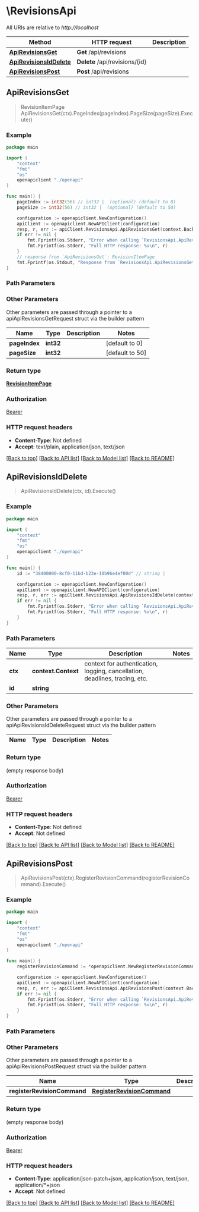 # \RevisionsApi

All URIs are relative to *http://localhost*

Method | HTTP request | Description
------------- | ------------- | -------------
[**ApiRevisionsGet**](RevisionsApi.md#ApiRevisionsGet) | **Get** /api/revisions | 
[**ApiRevisionsIdDelete**](RevisionsApi.md#ApiRevisionsIdDelete) | **Delete** /api/revisions/{id} | 
[**ApiRevisionsPost**](RevisionsApi.md#ApiRevisionsPost) | **Post** /api/revisions | 



## ApiRevisionsGet

> RevisionItemPage ApiRevisionsGet(ctx).PageIndex(pageIndex).PageSize(pageSize).Execute()



### Example

```go
package main

import (
    "context"
    "fmt"
    "os"
    openapiclient "./openapi"
)

func main() {
    pageIndex := int32(56) // int32 |  (optional) (default to 0)
    pageSize := int32(56) // int32 |  (optional) (default to 50)

    configuration := openapiclient.NewConfiguration()
    apiClient := openapiclient.NewAPIClient(configuration)
    resp, r, err := apiClient.RevisionsApi.ApiRevisionsGet(context.Background()).PageIndex(pageIndex).PageSize(pageSize).Execute()
    if err != nil {
        fmt.Fprintf(os.Stderr, "Error when calling `RevisionsApi.ApiRevisionsGet``: %v\n", err)
        fmt.Fprintf(os.Stderr, "Full HTTP response: %v\n", r)
    }
    // response from `ApiRevisionsGet`: RevisionItemPage
    fmt.Fprintf(os.Stdout, "Response from `RevisionsApi.ApiRevisionsGet`: %v\n", resp)
}
```

### Path Parameters



### Other Parameters

Other parameters are passed through a pointer to a apiApiRevisionsGetRequest struct via the builder pattern


Name | Type | Description  | Notes
------------- | ------------- | ------------- | -------------
 **pageIndex** | **int32** |  | [default to 0]
 **pageSize** | **int32** |  | [default to 50]

### Return type

[**RevisionItemPage**](RevisionItemPage.md)

### Authorization

[Bearer](../README.md#Bearer)

### HTTP request headers

- **Content-Type**: Not defined
- **Accept**: text/plain, application/json, text/json

[[Back to top]](#) [[Back to API list]](../README.md#documentation-for-api-endpoints)
[[Back to Model list]](../README.md#documentation-for-models)
[[Back to README]](../README.md)


## ApiRevisionsIdDelete

> ApiRevisionsIdDelete(ctx, id).Execute()



### Example

```go
package main

import (
    "context"
    "fmt"
    "os"
    openapiclient "./openapi"
)

func main() {
    id := "38400000-8cf0-11bd-b23e-10b96e4ef00d" // string | 

    configuration := openapiclient.NewConfiguration()
    apiClient := openapiclient.NewAPIClient(configuration)
    resp, r, err := apiClient.RevisionsApi.ApiRevisionsIdDelete(context.Background(), id).Execute()
    if err != nil {
        fmt.Fprintf(os.Stderr, "Error when calling `RevisionsApi.ApiRevisionsIdDelete``: %v\n", err)
        fmt.Fprintf(os.Stderr, "Full HTTP response: %v\n", r)
    }
}
```

### Path Parameters


Name | Type | Description  | Notes
------------- | ------------- | ------------- | -------------
**ctx** | **context.Context** | context for authentication, logging, cancellation, deadlines, tracing, etc.
**id** | **string** |  | 

### Other Parameters

Other parameters are passed through a pointer to a apiApiRevisionsIdDeleteRequest struct via the builder pattern


Name | Type | Description  | Notes
------------- | ------------- | ------------- | -------------


### Return type

 (empty response body)

### Authorization

[Bearer](../README.md#Bearer)

### HTTP request headers

- **Content-Type**: Not defined
- **Accept**: Not defined

[[Back to top]](#) [[Back to API list]](../README.md#documentation-for-api-endpoints)
[[Back to Model list]](../README.md#documentation-for-models)
[[Back to README]](../README.md)


## ApiRevisionsPost

> ApiRevisionsPost(ctx).RegisterRevisionCommand(registerRevisionCommand).Execute()



### Example

```go
package main

import (
    "context"
    "fmt"
    "os"
    openapiclient "./openapi"
)

func main() {
    registerRevisionCommand := *openapiclient.NewRegisterRevisionCommand("AppStorageId_example", "RevisionNumber_example") // RegisterRevisionCommand |  (optional)

    configuration := openapiclient.NewConfiguration()
    apiClient := openapiclient.NewAPIClient(configuration)
    resp, r, err := apiClient.RevisionsApi.ApiRevisionsPost(context.Background()).RegisterRevisionCommand(registerRevisionCommand).Execute()
    if err != nil {
        fmt.Fprintf(os.Stderr, "Error when calling `RevisionsApi.ApiRevisionsPost``: %v\n", err)
        fmt.Fprintf(os.Stderr, "Full HTTP response: %v\n", r)
    }
}
```

### Path Parameters



### Other Parameters

Other parameters are passed through a pointer to a apiApiRevisionsPostRequest struct via the builder pattern


Name | Type | Description  | Notes
------------- | ------------- | ------------- | -------------
 **registerRevisionCommand** | [**RegisterRevisionCommand**](RegisterRevisionCommand.md) |  | 

### Return type

 (empty response body)

### Authorization

[Bearer](../README.md#Bearer)

### HTTP request headers

- **Content-Type**: application/json-patch+json, application/json, text/json, application/*+json
- **Accept**: Not defined

[[Back to top]](#) [[Back to API list]](../README.md#documentation-for-api-endpoints)
[[Back to Model list]](../README.md#documentation-for-models)
[[Back to README]](../README.md)

